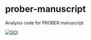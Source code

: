 # prober-manuscript
Analysis code for PROBER manuscript

[![DOI](https://zenodo.org/badge/331781807.svg)](https://zenodo.org/badge/latestdoi/331781807)
